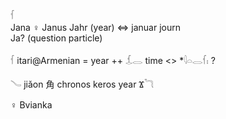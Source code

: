 𓆳  
Jana ♀ Janus Jahr (year) ⇔ januar journ  
Ja?  (question particle)  

𓆳 itari@Armenian = year ++  𓆵𓂋 time <> *𓇋𓏏𓂋𓆳𓏤  ?

𓄏 jiǎon 角 chronos keros year Ϫ𓆓  

♀ Bvianka  